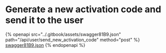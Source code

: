 # Generate a new activation code and send it to the user

{% openapi src="../.gitbook/assets/swagger81B9.json" path="/api/user/send_new_activation_code" method="post" %}
[swagger81B9.json](../.gitbook/assets/swagger81B9.json)
{% endopenapi %}

